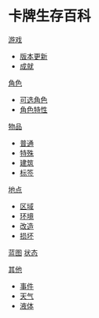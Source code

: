 <!-- [gimmick:theme](flatly) -->

# 卡牌生存百科

[游戏]()

-   [版本更新](news_update.md)
-   [成就](ach.md)

[角色]()

-   [可选角色](character_preset.md)
-   [角色特性](pk.md)

[物品]()

-   [普通](object.md)
-   [特殊](unportable.md)
-   [建筑](building.md)
-   [标签](tag.md)

[地点]()

-   [区域](area.md)
-   [环境](env.md)
-   [改造](imp.md)
-   [损坏](damage.md)

[蓝图](blueprint.md)
[状态](stat.md)

[其他]()

-   [事件](event.md)
-   [天气](weather.md)
-   [液体](liquid.md)

<link rel="stylesheet" href="https://code.jquery.com/ui/1.13.1/themes/smoothness/jquery-ui.css" />
<link rel="stylesheet" href="./bootstrap.min.css" />
<script src="https://code.jquery.com/jquery-3.6.0.js"></script>
<script src="https://code.jquery.com/ui/1.13.1/jquery-ui.js"></script>

<script>
    var script = document.createElement("script");
    script.type = "text/javascript";
    script.src = "./custom.js";
    document.body.appendChild(script);
</script>

<!-- Google tag (gtag.js) -->
<script async src="https://www.googletagmanager.com/gtag/js?id=G-RE3Z6GM8B9"></script>
<script>
  window.dataLayer = window.dataLayer || [];
  function gtag(){dataLayer.push(arguments);}
  gtag('js', new Date());

  gtag('config', 'G-RE3Z6GM8B9',{'page_path': location.pathname + location.hash });
</script>
